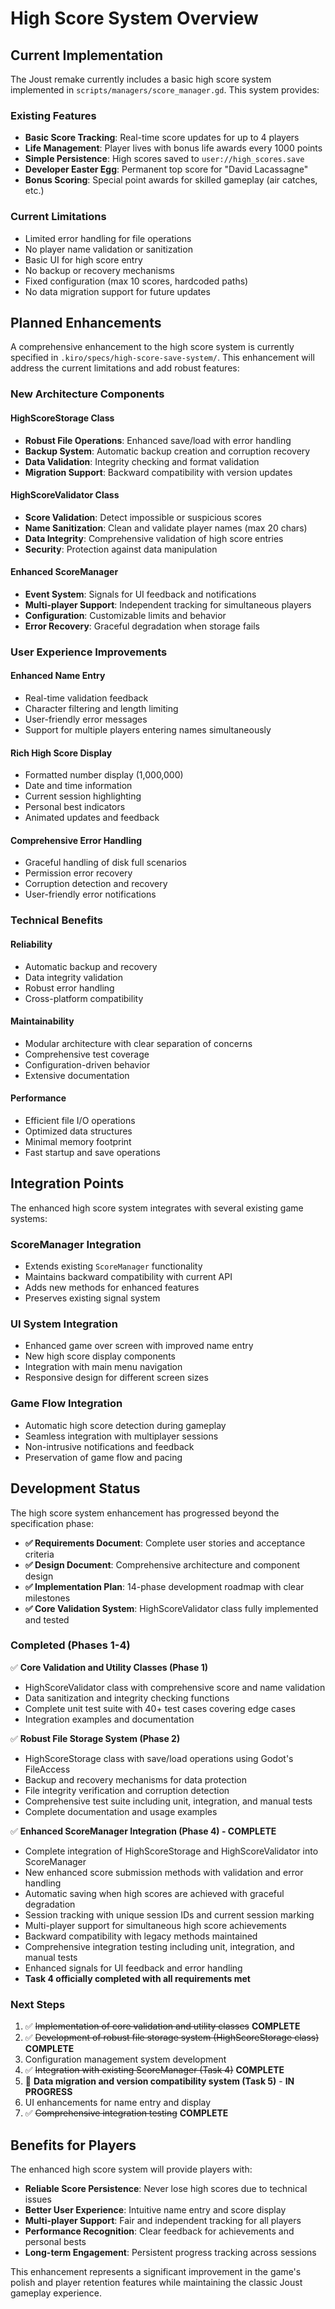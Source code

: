 # High Score System Overview

## Current Implementation

The Joust remake currently includes a basic high score system implemented in `scripts/managers/score_manager.gd`. This system provides:

### Existing Features
- **Basic Score Tracking**: Real-time score updates for up to 4 players
- **Life Management**: Player lives with bonus life awards every 1000 points
- **Simple Persistence**: High scores saved to `user://high_scores.save`
- **Developer Easter Egg**: Permanent top score for "David Lacassagne"
- **Bonus Scoring**: Special point awards for skilled gameplay (air catches, etc.)

### Current Limitations
- Limited error handling for file operations
- No player name validation or sanitization
- Basic UI for high score entry
- No backup or recovery mechanisms
- Fixed configuration (max 10 scores, hardcoded paths)
- No data migration support for future updates

## Planned Enhancements

A comprehensive enhancement to the high score system is currently specified in `.kiro/specs/high-score-save-system/`. This enhancement will address the current limitations and add robust features:

### New Architecture Components

#### HighScoreStorage Class
- **Robust File Operations**: Enhanced save/load with error handling
- **Backup System**: Automatic backup creation and corruption recovery
- **Data Validation**: Integrity checking and format validation
- **Migration Support**: Backward compatibility with version updates

#### HighScoreValidator Class
- **Score Validation**: Detect impossible or suspicious scores
- **Name Sanitization**: Clean and validate player names (max 20 chars)
- **Data Integrity**: Comprehensive validation of high score entries
- **Security**: Protection against data manipulation

#### Enhanced ScoreManager
- **Event System**: Signals for UI feedback and notifications
- **Multi-player Support**: Independent tracking for simultaneous players
- **Configuration**: Customizable limits and behavior
- **Error Recovery**: Graceful degradation when storage fails

### User Experience Improvements

#### Enhanced Name Entry
- Real-time validation feedback
- Character filtering and length limiting
- User-friendly error messages
- Support for multiple players entering names simultaneously

#### Rich High Score Display
- Formatted number display (1,000,000)
- Date and time information
- Current session highlighting
- Personal best indicators
- Animated updates and feedback

#### Comprehensive Error Handling
- Graceful handling of disk full scenarios
- Permission error recovery
- Corruption detection and recovery
- User-friendly error notifications

### Technical Benefits

#### Reliability
- Automatic backup and recovery
- Data integrity validation
- Robust error handling
- Cross-platform compatibility

#### Maintainability
- Modular architecture with clear separation of concerns
- Comprehensive test coverage
- Configuration-driven behavior
- Extensive documentation

#### Performance
- Efficient file I/O operations
- Optimized data structures
- Minimal memory footprint
- Fast startup and save operations

## Integration Points

The enhanced high score system integrates with several existing game systems:

### ScoreManager Integration
- Extends existing `ScoreManager` functionality
- Maintains backward compatibility with current API
- Adds new methods for enhanced features
- Preserves existing signal system

### UI System Integration
- Enhanced game over screen with improved name entry
- New high score display components
- Integration with main menu navigation
- Responsive design for different screen sizes

### Game Flow Integration
- Automatic high score detection during gameplay
- Seamless integration with multiplayer sessions
- Non-intrusive notifications and feedback
- Preservation of game flow and pacing

## Development Status

The high score system enhancement has progressed beyond the specification phase:

- **✅ Requirements Document**: Complete user stories and acceptance criteria
- **✅ Design Document**: Comprehensive architecture and component design
- **✅ Implementation Plan**: 14-phase development roadmap with clear milestones
- **✅ Core Validation System**: HighScoreValidator class fully implemented and tested

### Completed (Phases 1-4)
✅ **Core Validation and Utility Classes (Phase 1)**
- HighScoreValidator class with comprehensive score and name validation
- Data sanitization and integrity checking functions
- Complete unit test suite with 40+ test cases covering edge cases
- Integration examples and documentation

✅ **Robust File Storage System (Phase 2)**
- HighScoreStorage class with save/load operations using Godot's FileAccess
- Backup and recovery mechanisms for data protection
- File integrity verification and corruption detection
- Comprehensive test suite including unit, integration, and manual tests
- Complete documentation and usage examples

✅ **Enhanced ScoreManager Integration (Phase 4) - COMPLETE**
- Complete integration of HighScoreStorage and HighScoreValidator into ScoreManager
- New enhanced score submission methods with validation and error handling
- Automatic saving when high scores are achieved with graceful degradation
- Session tracking with unique session IDs and current session marking
- Multi-player support for simultaneous high score achievements
- Backward compatibility with legacy methods maintained
- Comprehensive integration testing including unit, integration, and manual tests
- Enhanced signals for UI feedback and error handling
- **Task 4 officially completed with all requirements met**

### Next Steps
1. ✅ ~~Implementation of core validation and utility classes~~ **COMPLETE**
2. ✅ ~~Development of robust file storage system (HighScoreStorage class)~~ **COMPLETE**
3. Configuration management system development
4. ✅ ~~Integration with existing ScoreManager (Task 4)~~ **COMPLETE**
5. 🔄 **Data migration and version compatibility system (Task 5)** - **IN PROGRESS**
6. UI enhancements for name entry and display
7. ✅ ~~Comprehensive integration testing~~ **COMPLETE**

## Benefits for Players

The enhanced high score system will provide players with:

- **Reliable Score Persistence**: Never lose high scores due to technical issues
- **Better User Experience**: Intuitive name entry and score display
- **Multi-player Support**: Fair and independent tracking for all players
- **Performance Recognition**: Clear feedback for achievements and personal bests
- **Long-term Engagement**: Persistent progress tracking across sessions

This enhancement represents a significant improvement in the game's polish and player retention features while maintaining the classic Joust gameplay experience.